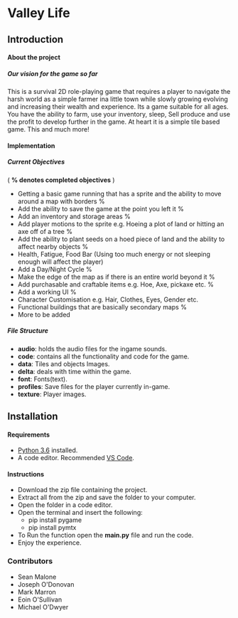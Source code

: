 # Valley Life

## Introduction

#### About the project 
 
##### Our vision for the game so far

<p>
  This is a survival 2D role-playing game that requires a player to navigate the harsh world as a simple farmer ina little town while slowly growing evolving and increasing their wealth and experience. Its a game suitable for all ages. You have the ability to farm, use your inventory, sleep, Sell produce and use the profit to develop further in the game. At heart it is a simple tile based game. This and much more!            
<p>

#### Implementation

##### Current Objectives

( **% denotes completed objectives** )

* Getting a basic game running that has a sprite and the ability to move around a map with borders %
* Add the ability to save the game at the point you left it %
* Add an inventory and storage areas %
* Add player motions to the sprite e.g. Hoeing a plot of land or hitting an axe off of a tree %
* Add the ability to plant seeds on a hoed piece of land and the ability to affect nearby objects %
* Health, Fatigue, Food Bar (Using too much energy or not sleeping enough will affect the player) 
* Add a Day/Night Cycle %
* Make the edge of the map as if there is an entire world beyond it %
* Add purchasable and craftable items e.g. Hoe, Axe, pickaxe etc. %
* Add a working UI %
* Character Customisation e.g. Hair, Clothes, Eyes, Gender etc.
* Functional buildings that are basically secondary maps %
* More to be added


##### File Structure

* **audio**: holds the audio files for the ingame sounds.
* **code**: contains all the functionality and code for the game.
* **data**:  Tiles and objects Images. 
* **delta**: deals with time within the game.
* **font**: Fonts(text).
* **profiles**: Save files for the player currently in-game.
* **texture**: Player images.


## Installation

#### Requirements

* [Python 3.6](https://www.python.org/downloads/release/python-360/) installed.
* A code editor. Recommended [VS Code](https://code.visualstudio.com/download).


#### Instructions

* Download the zip file containing the project.
* Extract all from the zip and save the folder to your computer.
* Open the folder in a code editor.
* Open the terminal and insert the following:
  * pip install pygame 
  * pip install pymtx 
* To Run the function open the **main.py** file and run the code.
* Enjoy the experience.



### Contributors
- Sean Malone
- Joseph O'Donovan
- Mark Marron
- Eoin O'Sullivan
- Michael O'Dwyer





